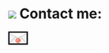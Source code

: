 # <img src="https://media.giphy.com/media/hvRJCLFzcasrR4ia7z/giphy.gif" width="40px"> Contact me:
[<img alt="email.PNG" width="40px" src="https://github.com/marcin-ch/marcin-ch/raw/main/images/email.PNG" />](mailto:marcin.chelminski@futureelectronics.com)

<!---
Emoji icon does not render properly when you have GitHub Pages activated, in this case https://marcin-ch.github.io/marcin-ch/
Therefore I used HTML tag <img>
Also relative link to /images/email.PNG does not work so direct link has been used
For emoji:
* for www: [:memo:](http://github.com) or [📝](http://github.com)
* for email: [:email](mailto:email@example.com) or [📧](mailto:email@example.com)
* emoji icon copied/paste for example from https://github.com/ikatyang/emoji-cheat-sheet/blob/master/README.md
--->
